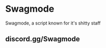 <h1> Swagmode </h1>
Swagmode, a script known for it's shitty staff

discord.gg/Swagmode
------------------------------------------------
